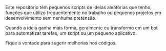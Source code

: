 Este repositório têm pequenos scripts de ideias aleatórias que tenho, 
funções que utilizo frequentemente no trabalho ou pequenos projetos em desenvolvimento sem nenhuma pretensão. 

Quando a ideia ganha mais forma, 
geralmente eu transformo em um bot para automatizar tarefas, 
um script ou um pequeno aplicativo.

Fique a vontade para sugerir melhorias nos códigos.
